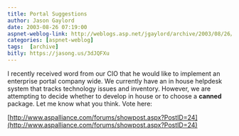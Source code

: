 ```yaml
---
title: Portal Suggestions
author: Jason Gaylord
date: 2003-08-26 07:19:00
aspnet-weblog-link: http://weblogs.asp.net/jgaylord/archive/2003/08/26/25377.aspx
categories: [aspnet-weblog]
tags:  [archive]
bitly: https://jasong.us/3dJQFXu
---
```


I recently received word from our CIO that he would like to implement an enterprise portal company wide. We currently have an in house helpdesk system that tracks technology issues and inventory. However, we are attempting to decide whether to develop in house or to choose a **canned** package. Let me know what you think. Vote here:

[http://www.aspalliance.com/forums/showpost.aspx?PostID=24](http://www.aspalliance.com/forums/showpost.aspx?PostID=24)